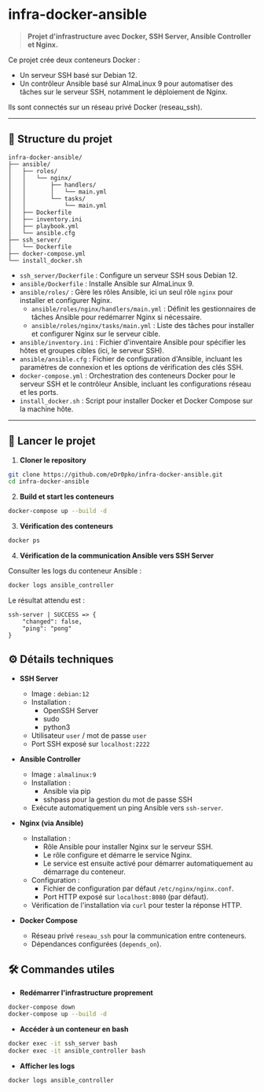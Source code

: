 # infra-docker-ansible

> **Projet d'infrastructure avec Docker, SSH Server, Ansible Controller et Nginx.**

Ce projet crée deux conteneurs Docker :
- Un serveur SSH basé sur Debian 12.
- Un contrôleur Ansible basé sur AlmaLinux 9 pour automatiser des tâches sur le serveur SSH, notamment le déploiement de Nginx.

Ils sont connectés sur un réseau privé Docker (reseau_ssh).

---

## 📂 Structure du projet

```
infra-docker-ansible/
├── ansible/
│   ├── roles/
│   │   └── nginx/
│   │       ├── handlers/
│   │       │   └── main.yml
│   │       └── tasks/
│   │           └── main.yml
│   ├── Dockerfile
│   ├── inventory.ini
│   ├── playbook.yml
│   └── ansible.cfg
├── ssh_server/
│   └── Dockerfile
├── docker-compose.yml
└── install_docker.sh

```

- `ssh_server/Dockerfile` : Configure un serveur SSH sous Debian 12.
- `ansible/Dockerfile` : Installe Ansible sur AlmaLinux 9.
- `ansible/roles/` : Gère les rôles Ansible, ici un seul rôle `nginx` pour installer et configurer Nginx.
  - `ansible/roles/nginx/handlers/main.yml` : Définit les gestionnaires de tâches Ansible pour redémarrer Nginx si nécessaire.
  - `ansible/roles/nginx/tasks/main.yml` : Liste des tâches pour installer et configurer Nginx sur le serveur cible.
- `ansible/inventory.ini` : Fichier d'inventaire Ansible pour spécifier les hôtes et groupes cibles (ici, le serveur SSH).
- `ansible/ansible.cfg` : Fichier de configuration d'Ansible, incluant les paramètres de connexion et les options de vérification des clés SSH.
- `docker-compose.yml` : Orchestration des conteneurs Docker pour le serveur SSH et le contrôleur Ansible, incluant les configurations réseau et les ports.
- `install_docker.sh` : Script pour installer Docker et Docker Compose sur la machine hôte.


---

## 🚀 Lancer le projet

1. **Cloner le repository**

```bash
git clone https://github.com/eDr0pko/infra-docker-ansible.git
cd infra-docker-ansible
```

2. **Build et start les conteneurs**

```bash
docker-compose up --build -d
```

3. **Vérification des conteneurs**

```bash
docker ps
```

4. **Vérification de la communication Ansible vers SSH Server**

Consulter les logs du conteneur Ansible :

```bash
docker logs ansible_controller
```

Le résultat attendu est :

```
ssh-server | SUCCESS => {
    "changed": false,
    "ping": "pong"
}
```

## ⚙️ Détails techniques

- **SSH Server**
  - Image : `debian:12`
  - Installation :
    - OpenSSH Server
    - sudo
    - python3
  - Utilisateur `user` / mot de passe `user`
  - Port SSH exposé sur `localhost:2222`

- **Ansible Controller**
  - Image : `almalinux:9`
  - Installation :
    - Ansible via pip
    - sshpass pour la gestion du mot de passe SSH
  - Exécute automatiquement un ping Ansible vers `ssh-server`.

- **Nginx (via Ansible)**
  - Installation :
    - Rôle Ansible pour installer Nginx sur le serveur SSH.
    - Le rôle configure et démarre le service Nginx.
    - Le service est ensuite activé pour démarrer automatiquement au démarrage du conteneur.
  - Configuration :
    - Fichier de configuration par défaut `/etc/nginx/nginx.conf`.
    - Port HTTP exposé sur `localhost:8080` (par défaut).
  - Vérification de l'installation via `curl` pour tester la réponse HTTP.

- **Docker Compose**
  - Réseau privé `reseau_ssh` pour la communication entre conteneurs.
  - Dépendances configurées (`depends_on`).


## 🛠️ Commandes utiles

- **Redémarrer l'infrastructure proprement**

```bash
docker-compose down
docker-compose up --build -d
```

- **Accéder à un conteneur en bash**

```bash
docker exec -it ssh_server bash
docker exec -it ansible_controller bash
```

- **Afficher les logs**

```bash
docker logs ansible_controller
```